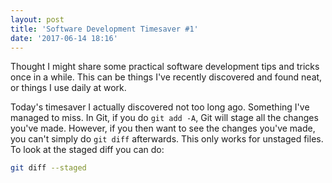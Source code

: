 ```yaml
---
layout: post
title: 'Software Development Timesaver #1'
date: '2017-06-14 18:16'
---
```


Thought I might share some practical software development tips and tricks once in a while. This can be things I've recently discovered and found neat, or things I use daily at work.

Today's timesaver I actually discovered not too long ago. Something I've managed to miss. In Git, if you do `git add -A`, Git will stage all the changes you've made. However, if you then want to see the changes you've made, you can't simply do `git diff` afterwards. This only works for unstaged files. To look at the staged diff you can do:

```bash
git diff --staged
```
